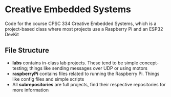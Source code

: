 # Creative Embedded Systems

Code for the course CPSC 334 Creative Embedded Systems, which is a project-based class where most projects use a Raspberry Pi and an ESP32 DevKit

## File Structure

- **labs** contains in-class lab projects. These tend to be simple concept-testing; things like sending messages over UDP or using motors
- **raspberryPi** contains files related to running the Raspberry Pi. Things like config files and simple scripts
- All **subrepositories** are full projects, find their respective repositories for more information
